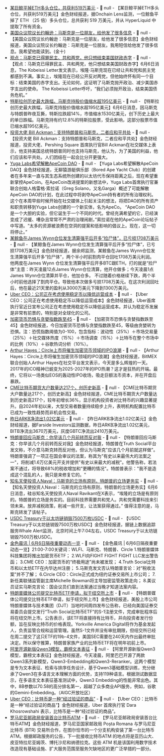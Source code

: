 - [某巨鲸平掉ETH多头仓位，共获利519万美元](https://x.com/OnchainLens/status/1930794740733321417) - 📰 null - 【某巨鲸平掉ETH多头仓位，共获利519万美元】金色财经报道，据Onchain Lens监测，一位鲸鱼平掉了 ETH （25 倍）多头仓位，总共获利 ​​519 万美元，并从 HyperLiquid 中提取了所有资金。
- [美国众议院议长约翰逊：马斯克是一位朋友，给他发了很多信息]() - 📰 null - 【美国众议院议长约翰逊：马斯克是一位朋友，给他发了很多信息】金色财经报道，美国众议院议长约翰逊：马斯克是一位朋友。我用短信给他发了很多信息。我希望他能读到。(金十)
- [观点：马斯克已得罪民主、共和两党，他只想结束美国财政赤字]() - 📰 null - 【观点：马斯克已得罪民主、共和两党，他只想结束美国财政赤字】6月6日消息，The Kobeissi Letter发文表示，埃隆·马斯克现在已经让共和党和民主党都感到不满。事实上，埃隆现在已经公开反对两党，但他始终怀有同一个目标：结束美国的赤字支出。无论如何，这证明了马斯克抛开政治、减少美国赤字支出的使命。 
The Kobeissi Letter呼吁，“我们必须抛开政治，结束美国债务危机。”
- [特斯拉创历史最大跌幅，马斯克持股价值缩水超195亿美元]() - 📰 null - 【特斯拉创历史最大跌幅，马斯克持股价值缩水超195亿美元】6月6日消息，因马斯克与特朗普昨夜互撕，特斯拉跌超14%，市值缩水1530亿美元，创下历史上最大的单日跌幅。马斯克持有约12.8%的特斯拉股票，受此影响，这部分股票市值已缩水超195亿美元。
- [投资大佬 Bill Ackman：支持特朗普和马斯克，二者应和平共处](https://x.com/BillAckman/status/1930738907081331040) - 📰 null - 【投资大佬 Bill Ackman：支持特朗普和马斯克，二者应和平共处】金色财经报道，投资大佬、Pershing Square 首席执行官Bill Ackman在社交媒体上表示，他支持美国总统特朗普同时也支持马斯克，他认为，为了美国的利益，他们应该和平共处。人们团结在一起会比分开更强大。
- [Yuga Labs希望解散ApeCoin DAO]() - 📰 null - 【Yuga Labs希望解散ApeCoin DAO】金色财经报道，无聊猿游艇俱乐部（Bored Ape Yacht Club）的创建者在多年来一直与其生态系统所创建的以太坊代币保持距离之后，现在希望重新掌控ApeCoin。在ApeCoin改进提案的新想法中，Yuga Labs首席执行官兼联合创始人格雷格·索拉诺（Greg Solano，又名Garga）概述了可能解散ApeCoin DAO的计划，在此过程中将剥夺ApeCoin持有者的所有治理权利。 
这个在本周早些时候开始在社交媒体上引起关注的想法，将把DAO的所有资产和职责转移到Yuga Labs创建的一个新实体，名为ApeCo。 
“ApeCoin DAO是一个大胆的实验，但它诞生于一个不同的时代。曾经充满希望的它，已经演变成了迟缓、嘈杂且常常不严肃的治理闹剧，”索拉诺在他的ApeCoin论坛帖子中写道。“太多的资源被浪费在空洞的提案和低影响的倡议上。现在，这一切将停止。”
- [某鲸鱼在James Wynn仓位发生清算强平后开多“捡尸体”，已亏损1708万美元](https://x.com/EmberCN/status/1930780846459650521) - 📰 null - 【某鲸鱼在James Wynn仓位发生清算强平后开多“捡尸体”，已亏损1708万美元】金色财经报道，据余烬监测，某鲸鱼在James Wynn仓位发生清算强平后开多“捡尸体”，两个半小时前割肉平仓回吐1708万美元利润。 
他两度在James Wynn 仓位发生清算强平后开多BTC跟ETH，打的就是“捡尸体”主意：昨天凌晨12点James Wynn仓位清算，他开仓做多；今天凌晨1点James Wynn仓位清算并平仓，他加仓多。 
不过随着价格继续下跌，两个半小时前他选择了割肉平仓。导致他本次做多亏损1708万美元。在这次利润回吐后，他在最近21天里的盈利从3000万美元下降到1300万美元。
- [Uber CEO：公司正在考虑使用稳定币以降低运营成本](https://x.com/Cointelegraph/status/1930776779662270467) - 📰 null - 【Uber CEO：公司正在考虑使用稳定币以降低运营成本】金色财经报道，Uber首席执行官近日宣布公司正在考虑使用稳定币以降低运营成本。并认为稳定币发展是非常有前景的，特别是对全球化的公司。
- [加密货币恐惧与贪婪指数跌至45](https://alternative.me/crypto/fear-and-greed-index/#google_vignette) - 📰 null - 【加密货币恐惧与贪婪指数跌至45】金色财经报道，今日加密货币恐惧与贪婪指数跌至45，等级由贪婪转为恐惧。注：恐慌指数阈值为0-100，包含指标：波动性（25%）＋市场交易量（25%）＋社交媒体热度（15%）＋市场调查（15%）＋比特币在整个市场中的比例（10%）＋谷歌热词分析（10%）。
- [Arthur Hayes：Circle上市将催生加密货币领域的IPO浪潮](https://x.com/CryptoHayes/status/1930705058582220974) - 📰 null - 【Arthur Hayes：Circle上市将催生加密货币领域的IPO浪潮】金色财经报道，BitMEX联合创始人Arthur Hayes在社交平台发文表示，今天是多么辉煌的一天。2017年的ICO精神已蜕变为2025-2027年的IPO热潮？这才是狂热的开端。最终，它将以一场类似EOS的轰动性IPO收场，吸走巨额法币资本，并在开盘后暴跌。
- [CME比特币期货大户数量达217个，创历史新高](https://www.theblock.co/post/356652/institutional-bitcoin-interest-hits-record-large-cme-oi-holders-surge?utm_source=twitter&utm_medium=social) - 📰 null - 【CME比特币期货大户数量达217个，创历史新高】金色财经报道，CME比特币期货大户数量达到历史新高217个，较年初增长36%，显示机构投资者对比特币的兴趣显著提升。自2024年初以来，大型交易者数量持续稳步上升，表明机构配置比特币已成为一致性趋势而非机会性交易。
- [昨日ARKB净流出1.02亿美元](https://farside.co.uk/btc/) - 📰 null - 【昨日ARKB净流出1.02亿美元】金色财经报道，据Farside Investors监测数据，昨日ARKB净流出1.02亿美元，BITB净流出3670万美元，灰度GBTC净流出2410万美元。
- [特朗普回应马斯克：你早该几个月前转而反对我](https://truthsocial.com/@realDonaldTrump/posts/114632555927229642) - 📰 null - 【特朗普回应马斯克：你早该几个月前转而反对我】金色财经报道，特朗普在Truth Social平台发文称，不介意马斯克转而反对他，但认为马斯克"应该几个月前就这样做"。特朗普强调了一项正在国会审议的法案，称其为"有史以来最伟大的法案之一"，将削减1.6万亿美元开支并提供"有史以来最大的减税"。他警告称，若法案不通过，将导致68%的税收增加和"更糟的情况"。特朗普表示："我不是造成这个混乱的人，我只是来修复它的。"
- [知名天使投资人Naval：马斯克的立场有原则，特朗普的立场更务实](https://x.com/naval/status/1930721134368129164) - 📰 null - 【知名天使投资人Naval：马斯克的立场有原则，特朗普的立场更务实】6月6日消息，硅谷知名天使投资人Naval Ravikant在X表示，“埃隆的立场是有原则的。特朗普的立场是务实的。目前科技界需要共和党人。共和党需要科技来引领未来。放弃减税政策，削减一些开支，让法案获得通过。” 
值得注意的是，马斯克转发了该帖子。
- [USDC Treasury于以太坊链销毁7500万枚USDC](https://x.com/whale_alert/status/1930762642295030029) - 📰 null - 【USDC Treasury于以太坊链销毁7500万枚USDC】金色财经报道，据链上数据追踪服务Whale Alert监测，北京时间上午7:04左右，USDC Treasury于以太坊链销毁7500万枚USDC。
- [金色晨讯 | 6月6日隔夜重要动态一览]() - 📰 null - 【金色晨讯 | 6月6日隔夜重要动态一览】21:00-7:00关键词：WLFI、马斯克、特朗普、Circle 
1.特朗普媒体科技集团将推出加密货币ETF； 
2.WLFI向FIGHT FIGHT FIGHT LLC发出警告函； 
3.CME CEO：加密货币的“终极用途”尚未被发现； 
4.Truth Social比特币和以太坊ETF在内华达州注册； 
5.马斯克发文否认特朗普言论：对“税收法案”并不了解； 
6.Circle CEO：Circle正式成为纽约证券交易所上市公司； 
7.新任美联储监管副主席Michelle Bowman将主导加密监管政策走向； 
8.美议员证实马斯克言论：国会议员们直到法案通过当晚才知道法案内容。
- [特朗普媒体公司提交比特币ETF申请，拟于纽交所上市](https://www.cls.cn/detail/2050231) - 📰 null - 【特朗普媒体公司提交比特币ETF申请，拟于纽交所上市】金色财经报道，美股上市公司特朗普媒体与技术集团（DJT）当地时间周四发布公告称，已经向美国证券交易委员会提交发行“Truth Social比特币ETF”的S-1注册文件，完成审批程序后将在纽交所上市。公告表示，该ETF将直接持有比特币，并向投资者发行份额，旨在反映比特币的价格表现。Yorkville America Digital将作为基金发起人，负责监管合规和运营管理。虽然S-1文件并没有审批期限，但纽交所已经在周二提交了这只ETF的19b-4文件，美国SEC需要在240天内作出最终审批决定。所以保守推算，特朗普家族产业的比特币ETF将在明年初前上市。
- [阿里开源新版Qwen3模型，霸榜文本表征](https://flash.jin10.com/detail/20250606061603862800) - 📰 null - 【阿里开源新版Qwen3模型，霸榜文本表征】金色财经报道，今天凌晨，阿里巴巴开源了两款Qwen3系列新模型，Qwen3-Embedding和Qwen3-Reranker。这两个模型是专为文本表征、检索与排序任务设计，基于Qwen3基础模型训练，充分继承了Qwen3在多语言文本理解方面的优势，支持119种语言。根据测试数据显示，在多语言文本表征基准测试中，Qwen3 Embedding的性能非常出色。其中，8B参数以70.58的高分排名第一，超越了众多商业API服务，例如，谷歌的Gemini-Embedding。（AIGC开放社区）
- [Uber CEO：比特币是一种“经过验证的商品”](https://x.com/BitcoinMagazine/status/1930693790093742471) - 📰 null - 【Uber CEO：比特币是一种“经过验证的商品”】金色财经报道，Uber 首席执行官 Dara Khosrowshahi 表示，比特币是一种“经过验证的商品”。
- [罗马尼亚邮政局安装首台比特币ATM](https://cointelegraph.com/news/romania-post-service-install-first-bitcoin-atm) - 📰 null - 【罗马尼亚邮政局安装首台比特币ATM】金色财经报道，罗马尼亚国家邮政局 Poșta Romana 与罗马尼亚比特币 (BTR) 交易所合作，在图尔恰市的一个分支机构安装了第一台比特币 ATM。根据邮政服务的公告，下一批接收比特币ATM 的地点将是亚历山大、皮亚特拉尼亚姆茨、博托沙尼和纳德拉克。这些 ATM 机是该国利用数字技术改造现有基础设施、扩大服务范围至服务欠缺地区的更广泛举措的一部分。
